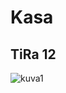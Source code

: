 # Kasa

## TiRa 12
![kuva1](https://raw.githubusercontent.com/wesenbergg/TiRa-k2020/master/TiRa8-Puu/tira12kasa.PNG)